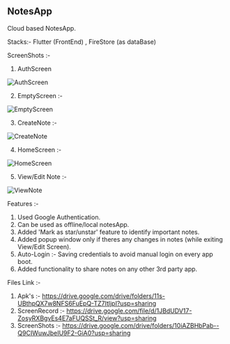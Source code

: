 ## NotesApp

Cloud based NotesApp.

Stacks:- Flutter (FrontEnd) , FireStore (as dataBase)



ScreenShots :- 

1. AuthScreen

![AuthScreen](https://user-images.githubusercontent.com/22179567/131090176-47ee5f5c-c653-4353-abb6-9444a09c62f3.jpg)

2. EmptyScreen :- 

![EmptyScreen](https://user-images.githubusercontent.com/22179567/131090396-495822b9-0aa8-466b-bca6-dd77aca40887.jpg)

3. CreateNote :- 

![CreateNote](https://user-images.githubusercontent.com/22179567/131090505-092775e8-da84-47c1-9dc8-9872000b87d8.jpg)

4. HomeScreen :- 
 
![HomeScreen](https://user-images.githubusercontent.com/22179567/131090553-28594f85-6f7d-4bd7-b22b-9a0194b5ea1a.jpg)

5. View/Edit Note :- 

![ViewNote](https://user-images.githubusercontent.com/22179567/131090625-da20015c-a8dd-439d-a9dc-0b1cae076aee.jpg)


Features :-

1. Used Google Authentication.
2. Can be used as offline/local notesApp.
3. Added 'Mark as star/unstar' feature to identify important notes.
4. Added popup window only if theres any changes in notes (while exiting View/Edit Screen).
5. Auto-Login :- Saving credentials to avoid manual login on every app boot.
6. Added functionality to share notes on any other 3rd party app.

Files Link :- 
1. Apk's :- https://drive.google.com/drive/folders/11s-UBthpQX7w8NFS6FuEpQ-TZ7ItljpI?usp=sharing
2. ScreenRecord :- https://drive.google.com/file/d/1JBdUDV17-ZosyRXBgvEs4E7aFUQSSt_R/view?usp=sharing
3. ScreenShots :- https://drive.google.com/drive/folders/10iAZBHbPab--Q9CIWuwJbeIU9F2-GiA0?usp=sharing






